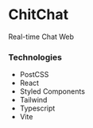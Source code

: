 # ChitChat
Real-time Chat Web

### Technologies
- PostCSS
- React
- Styled Components
- Tailwind
- Typescript
- Vite
